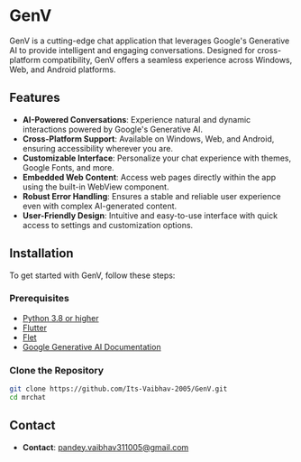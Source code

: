 # GenV

GenV is a cutting-edge chat application that leverages Google's Generative AI to provide intelligent and engaging conversations. Designed for cross-platform compatibility, GenV offers a seamless experience across Windows, Web, and Android platforms.

## Features

- **AI-Powered Conversations**: Experience natural and dynamic interactions powered by Google's Generative AI.
- **Cross-Platform Support**: Available on Windows, Web, and Android, ensuring accessibility wherever you are.
- **Customizable Interface**: Personalize your chat experience with themes, Google Fonts, and more.
- **Embedded Web Content**: Access web pages directly within the app using the built-in WebView component.
- **Robust Error Handling**: Ensures a stable and reliable user experience even with complex AI-generated content.
- **User-Friendly Design**: Intuitive and easy-to-use interface with quick access to settings and customization options.

## Installation

To get started with GenV, follow these steps:

### Prerequisites

- [Python 3.8 or higher](https://www.python.org/)
- [Flutter](https://docs.flutter.dev/)
- [Flet](https://flet.dev/) 
- [Google Generative AI Documentation](https://deepmind.google/technologies/gemini/)

### Clone the Repository

```bash
git clone https://github.com/Its-Vaibhav-2005/GenV.git
cd mrchat
```

## Contact
- **Contact**: [pandey.vaibhav311005@gmail.com](pandey.vaibhav311005@gmail.com)